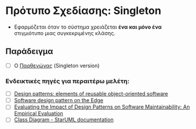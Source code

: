 # Πρότυπο Σχεδίασης: Singleton

- Εφαρμόζεται όταν το σύστημα χρειάζεται **ένα και μόνο ένα** στιγμιότυπο μιας συγκεκριμένης κλάσης.


## Παράδειγμα

- [ ] Ο [Παρθενώνας](./example_theParthenon) (Singleton version)

### Ενδεικτικές πηγές για περαιτέρω μελέτη:
- [ ] [Design patterns: elements of reusable object-oriented software](http://faculty.chas.uni.edu/~wallingf/teaching/062/sessions/support/pattern-examples.pdf)
- [ ] [Software design pattern on the Edge](https://ieeexplore.ieee.org/document/9987912)
- [ ] [Evaluating the Impact of Design Patterns on Software Maintainability: An Empirical Evaluation](https://www.researchgate.net/profile/Muhammad-Ehsan-Rana/publication/357824214_Evaluating_the_Impact_of_Design_Patterns_on_Software_Maintainability_An_Empirical_Evaluation/links/6201f2185bdf0f2ef854c480/Evaluating-the-Impact-of-Design-Patterns-on-Software-Maintainability-An-Empirical-Evaluation.pdf)
- [ ] [Class Diagram - StarUML documentation](https://docs.staruml.io/working-with-uml-diagrams/class-diagram)
